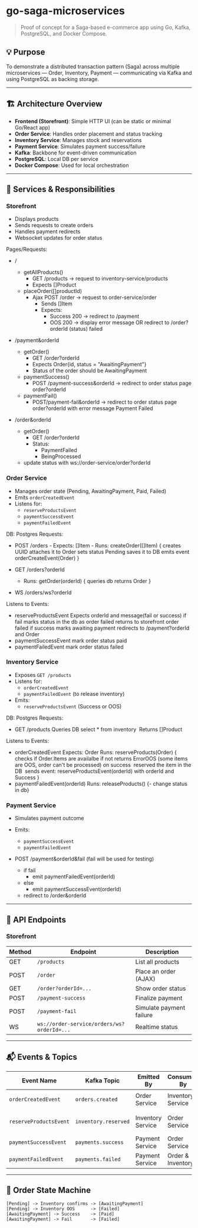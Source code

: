 # go-saga-microservices

> Proof of concept for a Saga-based e-commerce app using Go, Kafka, PostgreSQL, and Docker Compose.

## 💡 Purpose

To demonstrate a distributed transaction pattern (Saga) across multiple microservices — Order, Inventory, Payment — communicating via Kafka and using PostgreSQL as backing storage.

---

## 🏗️ Architecture Overview

- **Frontend (Storefront)**: Simple HTTP UI (can be static or minimal Go/React app)
- **Order Service**: Handles order placement and status tracking
- **Inventory Service**: Manages stock and reservations
- **Payment Service**: Simulates payment success/failure
- **Kafka**: Backbone for event-driven communication
- **PostgreSQL**: Local DB per service
- **Docker Compose**: Used for local orchestration

---

## 🧱 Services & Responsibilities

### Storefront

- Displays products
- Sends requests to create orders
- Handles payment redirects
- Websocket updates for order status

Pages/Requests:

- /
    - getAllProducts() 
        - GET /products -> request to inventory-service/products
        - Expects []Product
    - placeOrder([]productId)
        - Ajax POST /order -> request to order-service/order
            - Sends []Item
            - Expects:
                - Success 200 -> redirect to /payment
                - OOS 200 -> display error message OR redirect to /order?orderId (status) failed

- /payment&orderId
    - getOrder()
        - GET /order?orderId
        - Expects Order{id, status = "AwaitingPayment"}
        - Status of the order should be AwaitingPayment
    - paymentSuccess()
        - POST /payment-success&orderId -> redirect to order status page order?orderId
    - paymentFail()
        - POST/payment-fail&orderId -> redirect to order status page order?orderId with error message Payment Failed

- /order&orderId
    - getOrder()
        - GET /order?orderId
        - Status:
            - PaymentFailed
            - BeingProcessed
    - update status with ws://order-service/order?orderId

### Order Service

- Manages order state (Pending, AwaitingPayment, Paid, Failed)
- Emits `orderCreatedEvent`
- Listens for:
  - `reserveProductsEvent`
  - `paymentSuccessEvent`
  - `paymentFailedEvent`

DB: Postgres
Requests:
 - POST /orders
        - Expects: []Item
        - Runs: createOrder([]Item) {
            creates UUID attaches it to Order
            sets status Pending
            saves it to DB
            emits event orderCreateEvent(Order)
        }

- GET /orders?orderId
    - Runs: getOrder(orderId) {
        queries db
        returns Order
    }

- WS /orders/ws?orderId

Listens to Events:
- reserveProductsEvent
Expects orderId and message(fail or success)
if fail
marks status in the db as order failed
returns to storefront order failed
if success
marks awaiting payment
redirects to /payment?orderId and Order
- paymentSuccessEvent mark order status paid
- paymentFailedEvent mark order status failed


### Inventory Service
- Exposes `GET /products`
- Listens for:
  - `orderCreatedEvent`
  - `paymentFailedEvent` (to release inventory)
- Emits:
  - `reserveProductsEvent` (Success or OOS)

DB: Postgres
Requests:
- GET /products
Queries DB select * from inventory 
Returns []Product

Listens to Events:
- orderCreatedEvent
Expects: Order
Runs: reserveProducts(Order) {
checks if Order.Items are availalbe
if not returns ErrorOOS (some items are OOS, order can't be processed)
on success 
reserved the item in the DB 
sends event: reserveProductsEvent(orderId) with orderId and Success
}
- paymentFailedEvent(orderId)
Runs: releaseProducts() {- change status in db}

### Payment Service

- Simulates payment outcome
- Emits:
  - `paymentSuccessEvent`
  - `paymentFailedEvent`

- POST /payment&orderId&fail (fail will be used for testing)
    - if fail
        - emit paymentFailedEvent(orderId)
    - else
        - emit paymentSuccessEvent(orderId)
    - redirect to /order&orderId


---

## 📡 API Endpoints

### Storefront
| Method | Endpoint                                   | Description              |
| ------ | ------------------------------------------ | ------------------------ |
| GET    | `/products`                                | List all products        |
| POST   | `/order`                                   | Place an order (AJAX)    |
| GET    | `/order?orderId=...`                       | Show order status        |
| POST   | `/payment-success`                         | Finalize payment         |
| POST   | `/payment-fail`                            | Simulate payment failure |
| WS     | `ws://order-service/orders/ws?orderId=...` | Realtime status          |

---

## 📬 Events & Topics

| Event Name             | Kafka Topic          | Emitted By        | Consumed By       | Payload                       |
| ---------------------- | -------------------- | ----------------- | ----------------- | ----------------------------- |
| `orderCreatedEvent`    | `orders.created`     | Order Service     | Inventory Service | `{ orderId, items }`          |
| `reserveProductsEvent` | `inventory.reserved` | Inventory Service | Order Service     | `{ orderId, status: "success" | "fail" }` |
| `paymentSuccessEvent`  | `payments.success`   | Payment Service   | Order Service     | `{ orderId }`                 |
| `paymentFailedEvent`   | `payments.failed`    | Payment Service   | Order & Inventory | `{ orderId }`                 |

---

## 🔄 Order State Machine

```text
[Pending] -> Inventory confirms -> [AwaitingPayment]
[Pending] -> Inventory OOS      -> [Failed]
[AwaitingPayment] -> Success    -> [Paid]
[AwaitingPayment] -> Fail       -> [Failed]

